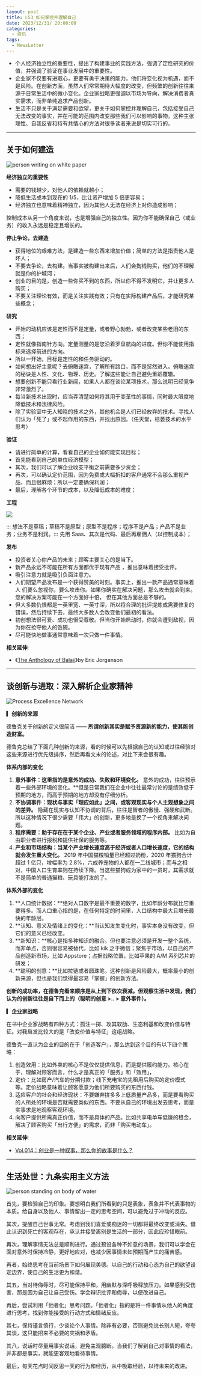 ```yaml
---
layout: post
title: L53_如何掌控并理解自己
date: 2023/12/31/ 20:00:00
categories:
  - 资讯
tags:
  - NewsLetter
---
```


- 个人经济独立性的重要性，提出了构建事业的实践方法，强调了定性研究的价值，并强调了验证在事业发展中的重要性。
- 企业家不仅要有进取心，更要有勇于决策的能力。他们将变化视为机遇，而不是风险。在创新方面，虽然人们常常期待大幅度的改变，但频繁的创新往往来源于日常生活中的微小变化。企业家战略更强调以市场为导向，解决消费者真实需求，而非单纯追求产品创新。
- 生活不只是关于满足需要和欲望，更关于如何掌控并理解自己，包括接受自己无法改变的事实，并在可能的范围内改变那些我们可以影响的事物。这种主张理性、自我反省和持有共情心的方法对很多读者来说是切实可行的。

---

## 关于如何建造

![person writing on white paper](https://pics.naaln.com/blog/2024-01-07-d08ea7.jpeg-basicBlog)

**经济独立的重要性**

- 需要的钱越少，对他人的依赖就越小；
- 降低生活成本到现在的 1/5，比让资产增加 5 倍更容易；
- 经济独立也意味着精神独立，因为其他人无法在经济上对你造成影响；

控制成本从另一个角度来说，也是增强自己的独立性。因为你不能确保自己（或业务）的收入永远是稳定且增长的。

**停止争论，去建造**

- 获得地位的艰难方法，是建造一些东西来增加价值；简单的方法是指责他人是坏人；
- 不要去争论，去构建。当事实被构建出来后，人们会掏钱购买，他们的不理解就是你的护城河；
- 创业的目的是，创造一些你买不到的东西，所以你不得不发明它，并让更多人购买；
- 不要关注理论有效，而是关注实践有效；只有在实际构建产品后，才能研究某些概念；

**研究**

- 开始的动机应该是定性而不是定量，或者野心勃勃，或者改变某些老旧的东西；
- 定性就像指南针方向。定量测量的是您沿着罗盘航向的进度。但你不能使用指标来选择前进的方向。
- 所以一开始，目标是定性的和任务驱动的。
- 如何想出好主意呢？去俯瞰迷宫，了解所有路口，而不是贸然进入。俯瞰迷宫的秘诀是人性、文化、物理、历史。了解这些能让自己避免重蹈覆辙。
- 想要创新不能只看行业新闻，如果人人都在谈论某项技术，那么说明已经竞争非常激烈了。
- 每当新技术出现时，应当弄清楚如何将其用于变革性的事情，同时最大限度地降低技术和法律风险。
- 除了实验室中无人知晓的技术之外，其他机会是人们已经放弃的技术。寻找人们认为「死了」或不起作用的东西，并找出原因。（任天堂，枯萎技术的水平思考）

**验证**

- 请进行简单的计算，看看自己的企业如何能实现目标；
- 首先能看到自己的单位经济模型；
- 其次，我们可以了解企业收支平衡之前需要多少资金；
- 再次，可以确认定价范围，因为免费或大幅折扣的客户通常不会那么重视产品，而且很麻烦；所以一定要确保利润；
- 最后，理解各个环节的成本，以及降低成本的难度；

**工程**

![](https://pics.naaln.com/blog/2024-01-07-8678c4.png-basicBlog)

::: 想法不是草稿；草稿不是原型；原型不是程序；程序不是产品；产品不是业务；业务不是利润。:::
先用 Saas、其次是代码、最后再雇佣人（以控制成本）；

**发布**

- 投资者关心你产品的未来；顾客主要关心的是当下。
- 新产品永远不可能在所有方面都优于现有产品 ，推出意味着接受批评。
- 吸引注意力就是吸引负面注意力。
- 人们期望产品发布是一个获得赞美的时刻。事实上，推出一款产品通常意味着人 们要么忽视你，要么攻击你。如果你确实在解决问题，那么攻击就会到来。您的解决方案可能在一个方面好十倍， 但在其他方面总是不够的。
- 但大多数仇恨都是一英里宽、一英寸深，所以将合理的批评提炼成需要修复的错误，然后持续下去，最终大多数人会改变他们最初的看法。
- 初创想法很可爱、成功也很受尊敬。但当你开始启动时，你就会遭到敌视，因为你在抢夺他人的饭碗。
- 尽可能快地做事通常意味着一次只做一件事情。

**相关延伸**:  

- 《[The Anthology of Balaji](https://balajianthology.com/)》by Eric Jorgenson

---

## 谈创新与进取：深入解析企业家精神

![Process Excellence Network](https://pics.naaln.com/blog/2024-01-07-360e16.jpeg-basicBlog)

**▎创新的来源**

德鲁克关于创新的定义很简洁 —— **所谓创新其实是赋予资源新的能力，使其能创造财富。**

德鲁克总结了下面几种创新的来源，看的时候可以先根据自己的认知或过往经验对这些来源进行优先级排序，然后再看文末的论述，对比下来会很有趣。

**体系内部的变化**

1. **意外事件：这里指的是意外的成功、失败和环境变化。** 意外的成功，往往预示着一些外部环境的变化。**但是日常我们在企业中往往最常讨论的是绩效低于预期的地方，而高于预期的地方却没有仔细分析。
2. **不协调事件：现状与事实「理应如此」之间，或客观现实与个人主观想象之间的差异。** 隐藏在现实与认知不协调的背后，往往是智者的傲慢、强硬和武断。所以这种情况下很少需要「伟大」的创新，更多地是换了一个视角来解决问题。
3. **程序需要：助于存在在于某个企业、产业或者服务领域的程序内部。** 比如为自由职业者进行报税和提供社保的服务等。
4. **产业和市场结构：当某个产业增长速度高于经济或者人口增长速度，它的结构就会发生重大变化。** 2019 年中国猫粮销量已经超过奶粉，2020 年猫狗合计超过 1 亿只，增幅率为 2.8%，六成养宠物的人都在一二线城市；而与之相对，中国人口生育率则在持续下降。当这些猫狗成为家中的一员时，其需求就不是简单的普通猫粮、玩具能打发的了。

**体系外部的变化**

1. **人口统计数据：**绝对人口数字是最不重要的数字，比如年龄分布就比它重要得多。而人口重心指的是，在任何特定的时间里，人口结构中最大且增长最快的年龄层。
2. **认知、意义及情绪上的变化：**当认知发生变化时，事实本身没有改变，但它们的意义已经改变。
3. **新知识：**核心是指多种知识的融合。但也要注意必须是开发一整个系统，而非单点，否则很容易被替代，比如 kik 之于微信；聚焦于市场，以自己的产品创造新市场，比如 Appstore；占据战略位置，比如苹果的 A/M 系列芯片的研发；
4. **聪明的创意：**比如拉链或者圆珠笔。这种创新是风险最大，概率最小的创新来源，但也是我们觉得最容易「掌握」的创新方法。

**创新的成功率，在德鲁克看来顺序是从上到下依次衰减。但观察生活中发现，我们认为的创新往往是自下而上的（聪明的创意 >.. > 意外事件）。**

**▎企业家战略**

在书中企业家战略有四种方式：孤注一掷、攻其软肋、生态利基和改变价值与特征。对我启发比较大的是「改变价值与特征」这组战略。

德鲁克一直认为企业的目的在于「创造客户」，那么达到这个目的有以下四个策略：

1. 创造效用：比如外卖的核心不是仅仅提供信息，而是提供履约能力。核心在于，理解对顾客而言，什么才是真正的「服务」和「效用」，
2. 定价：比如房产/汽车的分期付款；线下充电宝的先租用后购买的定价模式等。定价战略意味着让顾客愿意为他们所要购买的东西付钱。
3. 适应客户的社会和经济现状：不要嫌弃拼多多上低质量产品多，而是要看购买的人所处的环境是否就需要类似的东西。不要从自己的环境出发去思考，而是实事求是地观察客观环境。
4. 向客户提供所需真正价值，而不是具体的产品。比如共享电单车低廉的租金，解决了顾客购买「出行方便」的需求，而非「购买电动车」。

**相关延伸**:  

- [Vol.014：创业是一种叙事，那么你的故事是什么？](https://xiaobot.net/post/ae7f3f3e-b4e3-4edf-b2a4-490b0de1d79a)

---

## 生活处世：九条实用主义方法

![person standing on body of water](https://pics.naaln.com/blog/2024-01-07-8db318.jpeg-basicBlog)

首先，要检验自己的印象。要想明白我们所看到的只是表象，表象并不代表事物的本质。给自身以及他人、事情留出一定的思考空间，可以避免过于冲动的反应。

其次，提醒自己世事无常。考虑到我们喜爱或痴迷的一切都将最终改变或消失。借此认识到死亡的客观存在，承认并接受离别是生活的一部分，因此应珍惜眼前。

再次，理解事情无法总是顺利进行。通过预设各种不如意的场景，我们可以学会在面对意外时保持冷静，更好地应对，也减少因事情未如预期而产生的痛苦感。

再者，始终思考在当前场景下如何展现美德。以自己的行动和心态为自己的欲望设定边界，使自己的生活更为和谐。

其五，当对待侮辱时，尽可能保持平和，用幽默与深呼吸释放压力。如果感到受伤害，那是因为自己让自己受伤。学会辩识批评和侮辱，以便改进自己。

再后，尝试利用「他者化」思考问题。「他者化」指的是将一件事情从他人的角度进行思考，找到你能接受的行动方式和情绪反应。

其七，保持谨言慎行，少谈论个人事情。除非有必要，否则避免说长别人短，夸夸其谈，这只能招来不必要的灾祸和矛盾。

其八，说话时尽量用事实说话，避免主观臆断。当我们了解到自己对事情的看法，并非都是事实，就能更客观地看待事情。

最后，每天花点时间反思一天的行为和经历，从中吸取经验，以待未来的改进。


